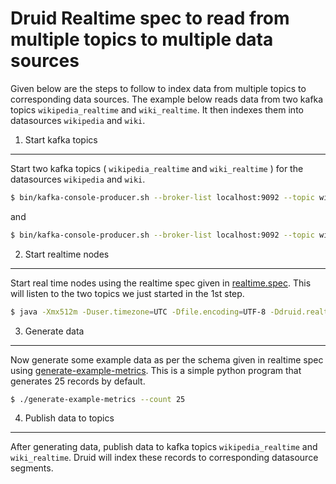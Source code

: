 # Druid Realtime spec to read from multiple topics to multiple data sources
Given below are the steps to follow to index data from multiple topics to corresponding data sources. The example below reads data from two kafka topics ```wikipedia_realtime``` and ```wiki_realtime```. It then indexes them into datasources ```wikipedia``` and ```wiki```.

1. Start kafka topics
----------------------
Start two kafka topics ( ```wikipedia_realtime``` and ```wiki_realtime``` ) for the datasources  ```wikipedia``` and ```wiki```. 
```bash 
$ bin/kafka-console-producer.sh --broker-list localhost:9092 --topic wikipedia_realtime
```
and 
```bash 
$ bin/kafka-console-producer.sh --broker-list localhost:9092 --topic wiki_realtime
```

2. Start realtime nodes
--------------------
Start real time nodes using the realtime spec given in [realtime.spec](examples/realtime.spec). This will listen to the two topics we just started in the 1st step.

```bash 
$ java -Xmx512m -Duser.timezone=UTC -Dfile.encoding=UTF-8 -Ddruid.realtime.specFile=/path/to/realtime.spec -classpath "config/_common:config/realtime:lib/*"  io.druid.cli.Main server realtime
```
3. Generate data
----------------
Now generate some example data as per the schema given in realtime spec using  [generate-example-metrics](bin/generate-example-metrics). This is a simple python program that generates 25 records by default.

```bash 
$ ./generate-example-metrics --count 25
```

4. Publish data to topics
-------------------------
After generating data, publish data to kafka topics ```wikipedia_realtime``` and ```wiki_realtime```. Druid will index these records to corresponding datasource segments.

